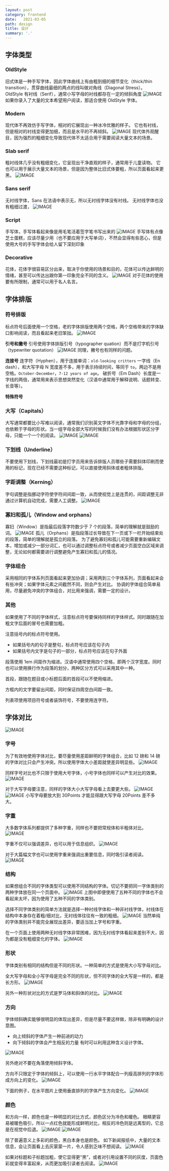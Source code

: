 ```yaml
---
layout: post
category: frontend
date:   2021-03-05
path: design 
title: 设计
summary: '.'
---
```

## 字体类型
### OldStyle
旧式体是一种手写字体，因此字体曲线上有由粗到细的细节变化（thick/thin transition），贯穿曲线最细的两点的线叫做对角线（Diagonal Stress）。
OldStyle 有衬线（Serif），通常小写字母的衬线都存在一定的倾斜角度
![IMAGE](https://eten-wang.oss-cn-beijing.aliyuncs.com/blogs/2021-03-08/AFDC266FA1B2A8BE9A9C3AFFDF79C0FD.jpg)
如果你录入了大量的文本希望用户阅读，那适合使用 OldStyle 字体。

### Modern
现代体不再效仿手写字体，相对的它展现出一种冰冷优雅的样子。
它也有衬线，但是相对的衬线变得更加细，而且是水平的不再倾斜。
![IMAGE](https://eten-wang.oss-cn-beijing.aliyuncs.com/blogs/2021-03-08/E6A03FB9844AFD185D0A76727E384134.jpg)
现代体外观醒目，因为强烈的粗细变化导致现代体不太适合用于需要阅读大量文本的场景。

### Slab serif
粗衬线体几乎没有粗细变化，它呈现出干净直观的样子，通常用于儿童读物。
它也可以用于展示大量文本的场景，但是因为整体比旧式体要粗，所以页面看起来更黑。
![IMAGE](https://eten-wang.oss-cn-beijing.aliyuncs.com/blogs/2021-03-08/B52F44C8AE18E31BF037398AE0AA661F.jpg)

### Sans serif
无衬线字体，Sans 在法语中表示无，所以无衬线字体没有衬线。
无衬线字体也没有粗细过渡，
![IMAGE](https://eten-wang.oss-cn-beijing.aliyuncs.com/blogs/2021-03-08/DFD576EDDA76777D701EEA4A82B636D1.jpg)

### Script
手写体，手写体看起来像是用毛笔活着签字笔书写出来的
![IMAGE](https://eten-wang.oss-cn-beijing.aliyuncs.com/blogs/2021-03-08/7C6E43457010CE76ED8B219D95736FEB.jpg)
手写体有点像芝士蛋糕，应该尽量少用（也不要应用于大写单词），不然会显得有些恶心，但是使用大号的手写字体会给人留下深刻印象

### Decorative
花体，花体字很容易区分出来，取决于你使用的场景和目的，花体可以传达鲜明的情绪，甚至可以传达出跟你第一印象完全不同的含义。
![IMAGE](https://eten-wang.oss-cn-beijing.aliyuncs.com/blogs/2021-03-08/85B2DCC316F0D0CCC29638F1016FFCB5.jpg)
对于花体的使用要有所限制，通常可以用于名人名言。

## 字体排版
### 符号排版

标点符号后面使用一个空格，老的字体排版使用两个空格，两个空格带来的字体缺口影响阅读，而且看起来老旧笨拙。
![IMAGE](https://eten-wang.oss-cn-beijing.aliyuncs.com/blogs/2021-03-08/45CBF5651251C42374BEE81F29FAAFD9.jpg)

**引号和撇号**
引号使用字体排版引号（typographer quation）而不是打字机引号（typewriter quotation）
![IMAGE](https://eten-wang.oss-cn-beijing.aliyuncs.com/blogs/2021-03-08/D531A1B5BFE81F914C9D9683BC9DE338.jpg)
同理，撇号也有同样的问题。

**连接号**
连字符（Hyphen），用于连接单词：`old-looking critters` 
一字线（En dash），和大写字母 N 宽度差不多，用于表示持续时间，等同于 `to`，两边不是用空格。`October-December`，`7-12 years of age`。
破折号（Em Dash）长度是一字线的两倍，通常用来表示思想突然变化（汉语中通常用于解释说明、话题转变、长音等）。

**特殊符号**

### 大写（Capitals）
大写通常都要比小写难以阅读，通常我们识别英文字体不光靠字母和字母的分组，也依赖于字母的形状。当一组字母全部大写的时候我们没有办法根据形状区分字母，只能一个一个的阅读。
![IMAGE](https://eten-wang.oss-cn-beijing.aliyuncs.com/blogs/2021-03-08/46C0F7CAE24795FE3006C1BC8ACB11F7.jpg)
![IMAGE](https://eten-wang.oss-cn-beijing.aliyuncs.com/blogs/2021-03-08/3A450031D16D89E9DA38E8C1C4AA4CD6.jpg)

### 下划线（Underline）
不要使用下划线，下划线最初是打字员用来告诉排版人员哪些子需要斜体印刷而使用的标记，现在已经不需要这种标记，可以直接使用斜体或者粗体排版。

### 字距调整（Kerning）
字句调整是指挪动字符使字符间间距一致，从而使视觉上是连贯的，间距调整无非通过计算机自动完成，需要人工调整。
![IMAGE](https://eten-wang.oss-cn-beijing.aliyuncs.com/blogs/2021-03-08/30C075284DA2C8D107F43EA15116C54D.jpg)

### 寡妇和孤儿（Window and orphans）
寡妇（Window）是指最后段落字符数少于 7 个的段落，简单的理解就是鼓励的词。
![IMAGE](https://eten-wang.oss-cn-beijing.aliyuncs.com/blogs/2021-03-08/4EC78373FD6595FF00C17D6923C604ED.jpg)
孤儿（Orphans）是指段落过长导致在下一页或下一栏开始结束处的段落，简单的理解就是孤立的段落。
为了避免寡妇和孤儿可能需要重新编辑文本，增加或减少一部分词汇，也可以通过调整标点符号或者减少页面空白区域来调整，无论如何都需要进行调整避免产生寡妇和孤儿的情况。

### 字体组合
采用相同的字体系列页面看起来更加协调；采用两到三个字体系列，页面看起来会有些冲突；如果字体元素之间截然不同，则会产生对比。
协调的字体组合简单易用，尽量避免冲突的字体组合，对比用来强调，需要一定的设计。

### 其他
如果使用了不同的字体样式，注意标点符号要保持同样的字体样式。同时跟随在加粗文字后面的冒号也需要加粗。

注意括号内的标点符号使用。
- 如果括号内的句子是整句，标点符号应该在句子内
- 如果括号内文字是句子的一部分，标点符号应该在句子外面

段落使用 1em 间距作为缩进。汉语中通常使用四个空格，即两个汉字宽度。同时也可以使用换行作为段落的划分，两种区分方式可以采用其中一种。

首段，跟随在题目或小标题后面的首段可以不使用缩进。

方框内的文字要留出间距，同时保证四周空白间距一致。

列表项使用项目符号或者装饰符号，不要使用连字符。

## 字体对比

![IMAGE](https://eten-wang.oss-cn-beijing.aliyuncs.com/blogs/2021-03-08/04C099741392D348D810BD54DAC57021.jpg)
### 字号

为了有效地使用字体对比，要尽量使用差距鲜明的字体组合，比如 12 磅和 14 磅的字体对比只会产生冲突。所以使用字体大小差距就使差异明显些。
![IMAGE](https://eten-wang.oss-cn-beijing.aliyuncs.com/blogs/2021-03-08/0B8C5831AC0246EEFDA7085B4F8CF339.jpg)

同样字号对比也不只限于使用大号字体，小号字体也同样可以产生对比的效果。
![IMAGE](https://eten-wang.oss-cn-beijing.aliyuncs.com/blogs/2021-03-08/467D1B9B434D067FD15198BDA906574B.jpg)

对于大写字母要注意，同样的字体大小大写字母看上去要更大些。
![IMAGE](https://eten-wang.oss-cn-beijing.aliyuncs.com/blogs/2021-03-08/F043D7B4EBD2136B46DD88C130E0A376.jpg)
![IMAGE](https://eten-wang.oss-cn-beijing.aliyuncs.com/blogs/2021-03-08/C5647573A099F6CF8C6CDD669C3A9665.jpg)
小写字母要放大到 30Points 才能显得跟大写字母 20Points 差不多大。

### 字重
大多数字体系列都提供了多种字重，同样也不要把常规体和半粗体对比。
![IMAGE](https://eten-wang.oss-cn-beijing.aliyuncs.com/blogs/2021-03-08/5B832DC8F744A4D681A5CD092CD46D06.jpg)

字重不仅可以强调差异，也可以用于信息组织。
![IMAGE](https://eten-wang.oss-cn-beijing.aliyuncs.com/blogs/2021-03-08/C440376A23AC70C1A56C6A9D29E0493B.jpg)

对于大篇幅文字也可以使用字重来强调出重要信息，同时吸引读者阅读。
![IMAGE](https://eten-wang.oss-cn-beijing.aliyuncs.com/blogs/2021-03-08/E3BFDF637BFCEC63120C86EF1F371CE0.jpg)

### 结构
如果想组合不同的字体类型可以使用不同结构的字体。切记不要把同一字体类别的两种字体放在同一个页面中。
![IMAGE](https://eten-wang.oss-cn-beijing.aliyuncs.com/blogs/2021-03-08/79D4D7DF8362726115FDAAC0E0644120.jpg)
上图中即便使用了五种不同的字体也不会看起来太坏，因为使用了五种不同的字体类别。

选择不同字体类别的简单方法就是选择一种衬线字体和一种非衬线字体，衬线体在结构中本身存在着粗/细对比，无衬线体往往有一致的粗细。
![IMAGE](https://eten-wang.oss-cn-beijing.aliyuncs.com/blogs/2021-03-08/68E15D54C8404D5A504F338E2E74E615.jpg)
当然单纯的字体类别并不能完全展现出差异，要适当加上字号和字重。

在一个页面上使用两种无衬线字体非常困难，因为无衬线字体看起来差别不大，因为都是没有粗细变化的字体。
![IMAGE](https://eten-wang.oss-cn-beijing.aliyuncs.com/blogs/2021-03-08/35CA2CFAB7E2E523FA0CC33AECBADC92.jpg)

### 形状
字体类别有相同的结构但是不同的形状。一种简单的方式是使用大小写字母对比。

全大写字母和全小写字母是完全不同的形状，但不同字体的全大写是一样的，都是长方形。
![IMAGE](https://eten-wang.oss-cn-beijing.aliyuncs.com/blogs/2021-03-08/F1FE0B0420A355E5096FEBACC322DE3E.jpg)

另外一种形状对比的方式是罗马体和斜体的对比。
![IMAGE](https://eten-wang.oss-cn-beijing.aliyuncs.com/blogs/2021-03-08/347FD86B72A99BD1BC52DFF25AF592B9.jpg)

### 方向
字体倾斜确实能够很明显的体现出差异，但是尽量不要这样做，除非有明确的设计意图。
- 向上倾斜的字体产生一种前进的动力
- 向下倾斜的字体会产生相反的力量
有时可以利用这种含义设计字体。

![IMAGE](https://eten-wang.oss-cn-beijing.aliyuncs.com/blogs/2021-03-08/8F882075BE31327542DC1AB6E0EC1BEA.jpg)

另外绝对不要在角落使用倾斜字体。

方向不只限定于字体的倾斜上，可以使用一行水平字体配合一列瘦高排列的字体形成方向上的变化。
![IMAGE](https://eten-wang.oss-cn-beijing.aliyuncs.com/blogs/2021-03-08/DE9BFA7B02913AC86F8E9FFE730438E4.jpg)

下面的例子，在水平图片上使用垂直排列的字体产生方向变化。
![IMAGE](https://eten-wang.oss-cn-beijing.aliyuncs.com/blogs/2021-03-08/909DB917D56D1A2C7596074EA751D49D.jpg)

### 颜色
和方向一样，颜色也是一种明显的对比方式，颜色区分为冷色和暖色。
眼睛更容易被暖色吸引，所以一点红色就能形成鲜明对比，相反的冷色则是远离型的，它总是在视觉中后退。
![IMAGE](https://eten-wang.oss-cn-beijing.aliyuncs.com/blogs/2021-03-08/DDF97CEF28A06763858515E4CAA7E574.jpg)
![IMAGE](https://eten-wang.oss-cn-beijing.aliyuncs.com/blogs/2021-03-08/519C50A9FE74F262647F3F99E4A9E751.jpg)

除了普遍意义上多彩的颜色，黑白本身也是颜色。
如下新闻报纸中，大量的文本信息，会让页面看上去灰蒙蒙一片，令人感到乏味不想阅读。
![IMAGE](https://eten-wang.oss-cn-beijing.aliyuncs.com/blogs/2021-03-08/BFA1FFDFD51649B6AB1B2B84CEAC2098.jpg)

如果对标题和子标题加粗，使它显得更“黑”，或者对引用设置不同的灰度，页面色彩就变得丰富起来，从而更加吸引读者去阅读。
![IMAGE](https://eten-wang.oss-cn-beijing.aliyuncs.com/blogs/2021-03-08/A026EE96CB1801244D0F7CB4FA77F89E.jpg)